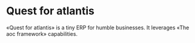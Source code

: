 # Quest for atlantis
«Quest for atlantis» is a tiny ERP for humble businesses. It leverages «The aoc framework» capabilities.
